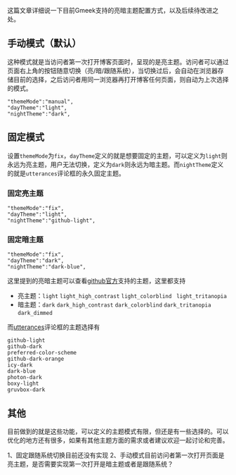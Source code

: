 这篇文章详细说一下目前Gmeek支持的亮暗主题配置方式，以及后续待改进之处。

## 手动模式（默认）
这种模式就是当访问者第一次打开博客页面时，呈现的是亮主题。访问者可以通过页面右上角的按钮随意切换（亮/暗/跟随系统），当切换过后，会自动在浏览器存储目前的选择，之后访问者用同一浏览器再打开博客任何页面，则自动为上次选择的模式。
```
"themeMode":"manual",
"dayTheme":"light",
"nightTheme":"dark",
```

## 固定模式
设置`themeMode`为`fix`，`dayTheme`定义的就是想要固定的主题，可以定义为`light`则永远为亮主题，用户无法切换，定义为`dark`则永远为暗主题。而`nightTheme`定义的就是`utterances`评论框的永久固定主题。

### 固定亮主题
```
"themeMode":"fix",
"dayTheme":"light",
"nightTheme":"github-light",
```

### 固定暗主题
```
"themeMode":"fix",
"dayTheme":"dark",
"nightTheme":"dark-blue",
```

这里提到的亮暗主题可以查看[github官方](https://github.com/settings/appearance)支持的主题，这里都支持
- 亮主题：`light` `light_high_contrast` `light_colorblind ` `light_tritanopia `
- 暗主题：`dark` `dark_high_contrast` `dark_colorblind` `dark_tritanopia` `dark_dimmed`

而[utterances](https://utteranc.es/)评论框的主题选择有
```
github-light
github-dark
preferred-color-scheme
github-dark-orange
icy-dark
dark-blue
photon-dark
boxy-light
gruvbox-dark
```

## 其他
目前做到的就是这些功能，可以定义的主题模式有限，但还是有一些选择的。可以优化的地方还有很多，如果有其他主题方面的需求或者建议欢迎一起讨论和完善。

1、固定跟随系统切换目前还没有实现
2、手动模式目前访问者第一次打开页面是亮主题，是否需要实现第一次打开是暗主题或者是跟随系统？
